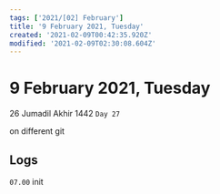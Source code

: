 ```yaml
---
tags: ['2021/[02] February']
title: '9 February 2021, Tuesday'
created: '2021-02-09T00:42:35.920Z'
modified: '2021-02-09T02:30:08.604Z'
---
```


# 9 February 2021, Tuesday
26 Jumadil Akhir 1442 `Day 27`

on different git

## Logs
`07.00` init
